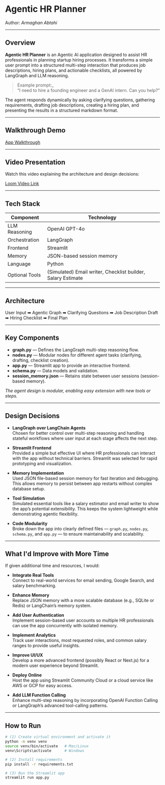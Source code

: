 # Agentic HR Planner

Author: *Armaghan Abtahi*

---

## Overview

**Agentic HR Planner** is an Agentic AI application designed to assist HR professionals in planning startup hiring processes.  It transforms a simple user prompt into a structured multi-step interaction that produces job descriptions, hiring plans, and actionable checklists, all powered by LangGraph and LLM reasoning.

> Example prompt:_  
> “I need to hire a founding engineer and a GenAI intern. Can you help?”

The agent responds dynamically by asking clarifying questions, gathering requirements, drafting job descriptions, creating a hiring plan, and presenting the results in a structured markdown format.

---
## Walkthrough Demo

[App Walkthrough](assets/walkthrough.gif)

---

## Video Presentation

Watch this video explaining the architecture and design decisions:

[Loom Video Link](https://www.loom.com/share/a67e77121235481f9545910558f09e5f?sid=aefeb9bb-4190-46e2-9280-cd96a54ece44)

---
## Tech Stack

| Component         | Technology |
|-------------------|------------|
| LLM Reasoning     | OpenAI GPT-4o |
| Orchestration     | LangGraph |
| Frontend          | Streamlit |
| Memory            | JSON-based session memory |
| Language          | Python |
| Optional Tools    | (Simulated) Email writer, Checklist builder, Salary Estimate|

---
## Architecture

User Input ➡ Agentic Graph ➡ Clarifying Questions ➡ Job Description Draft ➡ Hiring Checklist ➡ Final Plan

---

## Key Components

- **graph.py** — Defines the LangGraph multi-step reasoning flow.
- **nodes.py** — Modular nodes for different agent tasks (clarifying, drafting, checklist creation).
- **app.py** — Streamlit app to provide an interactive frontend.
- **schema.py** — Data models and validation.
- **session_memory.json** — Retains state between user sessions (session-based memory).

*The agent design is modular, enabling easy extension with new tools or steps.*

---

## Design Decisions

- **LangGraph over LangChain Agents**  
  Chosen for better control over multi-step reasoning and handling stateful workflows where user input at each stage affects the next step.

- **Streamlit Frontend**  
  Provided a simple but effective UI where HR professionals can interact with the app without technical barriers. Streamlit was selected for rapid prototyping and visualization.

- **Memory Implementation**  
  Used JSON file-based session memory for fast iteration and debugging. This allows memory to persist between app restarts without complex database setup.

- **Tool Simulation**  
  Simulated essential tools like a salary estimator and email writer to show the app’s potential extensibility. This keeps the system lightweight while demonstrating agentic flexibility.

- **Code Modularity**  
  Broke down the app into clearly defined files — `graph.py`, `nodes.py`, `schema.py`, and `app.py` — to ensure maintainability and scalability.

---

## What I'd Improve with More Time

If given additional time and resources, I would:

- **Integrate Real Tools**  
  Connect to real-world services for email sending, Google Search, and salary benchmarking.

- **Enhance Memory**  
  Replace JSON memory with a more scalable database (e.g., SQLite or Redis) or LangChain’s memory system.

- **Add User Authentication**  
  Implement session-based user accounts so multiple HR professionals can use the app concurrently with isolated memory.

- **Implement Analytics**  
  Track user interactions, most requested roles, and common salary ranges to provide useful insights.

- **Improve UI/UX**  
  Develop a more advanced frontend (possibly React or Next.js) for a modern user experience beyond Streamlit.

- **Deploy Online**  
  Host the app using Streamlit Community Cloud or a cloud service like AWS or GCP for easy access.

- **Add LLM Function Calling**  
  Enhance multi-step reasoning by incorporating OpenAI Function Calling or LangGraph’s advanced tool-calling patterns.

---

## How to Run

```bash
# (1) Create virtual environment and activate it
python -m venv venv
source venv/bin/activate   # Mac/Linux
venv\Scripts\activate      # Windows

# (2) Install requirements
pip install -r requirements.txt

# (3) Run the Streamlit app
streamlit run app.py
